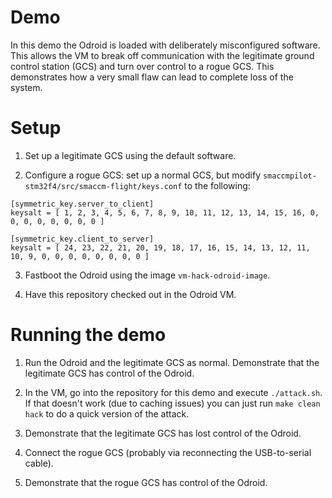 Demo
====

In this demo the Odroid is loaded with deliberately misconfigured
software. This allows the VM to break off communication with the
legitimate ground control station (GCS) and turn over control to a
rogue GCS. This demonstrates how a very small flaw can lead to
complete loss of the system.

Setup
=====

1. Set up a legitimate GCS using the default software.

2. Configure a rogue GCS: set up a normal GCS, but modify
`smaccmpilot-stm32f4/src/smaccm-flight/keys.conf` to the following:

```
[symmetric_key.server_to_client]
keysalt = [ 1, 2, 3, 4, 5, 6, 7, 8, 9, 10, 11, 12, 13, 14, 15, 16, 0, 0, 0, 0, 0, 0, 0, 0 ]

[symmetric_key.client_to_server]
keysalt = [ 24, 23, 22, 21, 20, 19, 18, 17, 16, 15, 14, 13, 12, 11, 10, 9, 0, 0, 0, 0, 0, 0, 0, 0 ]
```

3. Fastboot the Odroid using the image `vm-hack-odroid-image`.

4. Have this repository checked out in the Odroid VM.

Running the demo
================

1. Run the Odroid and the legitimate GCS as normal. Demonstrate that
the legitimate GCS has control of the Odroid.

2. In the VM, go into the repository for this demo and execute
`./attack.sh`. If that doesn't work (due to caching issues) you can
just run `make clean hack` to do a quick version of the attack.

3. Demonstrate that the legitimate GCS has lost control of the Odroid.

4. Connect the rogue GCS (probably via reconnecting the USB-to-serial
cable).

5. Demonstrate that the rogue GCS has control of the Odroid.

